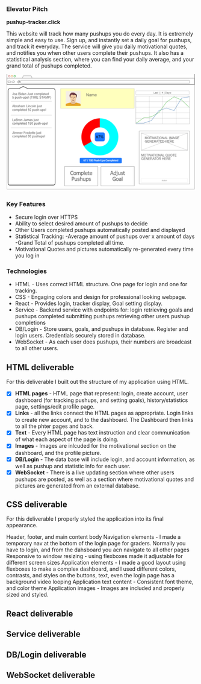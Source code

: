 ### Elevator Pitch
**pushup-tracker.click**

This website will track how many pushups you do every day. It is extremely simple and easy to use. Sign up, and instantly set a daily goal for pushups, and track it everyday. The service will give you daily motivational quotes, and notifies you when other users complete their pushups. It also has a statistical analysis section, where you can find your daily average, and your grand total of pushups completed.

![Image of Website sketch](cs260_outline_picture.png)

### Key Features
- Secure login over HTTPS
- Ability to select desired amount of pushups to decide
- Other Users completed pushups automatically posted and displayed
- Statistical Tracking:
    -Average amount of pushups over x amount of days
    -Grand Total of pushups completed all time.
- Motivational Quotes and pictures automatically re-generated every time you log in
  
### Technologies

- HTML - Uses correct HTML structure. One page for login and one for tracking.
- CSS - Engaging colors and design for professional looking webpage.
- React - Provides login, tracker display, Goal setting display.
- Service - Backend service with endpoints for:
    login
    retrieving goals and pushups completed
    submitting pushups
    retrieving other users pushup completions
- DB/Login - Store users, goals, and pushups in database. Register and login users. Credentials securely stored in database.
- WebSocket - As each user does pushups, their numbers are broadcast to all other users.

## HTML deliverable
For this deliverable I built out the structure of my application using HTML.

- [x] **HTML pages** -  HTML page that represent: login, create account, user dashboard (for tracking pushups, and setting goals), history/statistics page, settings/edit profile page.
- [x] **Links** - all the links connect the HTML pages as appropriate. Login links to create new account, and to the dashboard. The Dashboard then links to all the phter pages and back.
- [x] **Text** - Every HTML page has text instruction and clear communication of what each aspect of the page is doing.
- [x] **Images** - Images are inlcuded for the motivational section on the dashboard, and the profile picture.
- [x] **DB/Login** - The data base will include login, and account information, as well as pushup and statistic info for each user.
- [x] **WebSocket** - There is a live updating section where other users pushups are posted, as well as a section where motivational quotes and pictures are generated from an external database.

## CSS deliverable
For this deliverable I properly styled the application into its final appearance.

 Header, footer, and main content body
 Navigation elements - I made a temporary nav at the bottom of the login page for graders. Normally you have to login, and from the dahsboard you acn navigate to all other pages
 Responsive to window resizing - using flexboxes made it adjustable for different screen sizes
 Application elements - I made a good layout using flexboxes to make a complex dashboard, and I used different colors, contrasts, and styles on the buttons, text, even the login page has a background video looping
 Application text content - Consistent font theme, and color theme
 Application images - Images are included and properly sized and styled. 
## React deliverable
## Service deliverable
## DB/Login deliverable
## WebSocket deliverable
